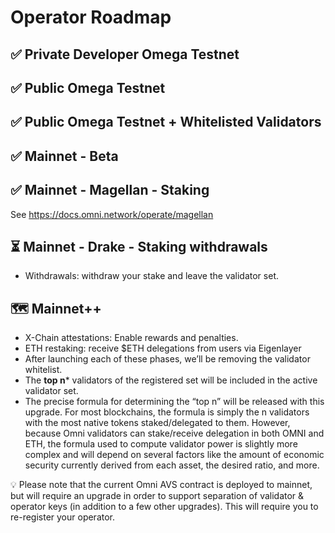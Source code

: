 # Operator Roadmap

## ✅ Private Developer Omega Testnet

## ✅ Public Omega Testnet

## ✅ Public Omega Testnet + Whitelisted Validators

## ✅ Mainnet - Beta

## ✅ Mainnet - Magellan - Staking

See https://docs.omni.network/operate/magellan

## ⏳ Mainnet - Drake - Staking withdrawals

- Withdrawals: withdraw your stake and leave the validator set.

## 🗺️ Mainnet++

- X-Chain attestations: Enable rewards and penalties.
- ETH restaking: receive $ETH delegations from users via Eigenlayer
- After launching each of these phases, we’ll be removing the validator whitelist.
- The **top n*** validators of the registered set will be included in the active validator set.
- The precise formula for determining the “top n” will be released with this upgrade. For most blockchains, the formula is simply the n validators with the most native tokens staked/delegated to them. However, because Omni validators can stake/receive delegation in both OMNI and ETH, the formula used to compute validator power is slightly more complex and will depend on several factors like the amount of economic security currently derived from each asset, the desired ratio, and more.


💡 Please note that the current Omni AVS contract is deployed to mainnet, but will require an upgrade in order to support separation of validator & operator keys (in addition to a few other upgrades). This will require you to re-register your operator.
